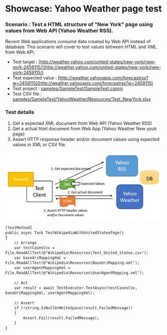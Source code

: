 # Showcase: Yahoo Weather page test

### Scenario : Test a HTML structure of "New York" page using values from Web API (Yahoo Weather RSS).
Recent Web applications consume data created by Web API instead of database. This scenario will cover to test values between HTML and XML from Web API.     

* Test target : [http://weather.yahoo.com/united-states/new-york/new-york-2459115/](http://weather.yahoo.com/united-states/new-york/new-york-2459115/)
* Test expected value : [http://weather.yahooapis.com/forecastrss?w=2459115](http://weather.yahooapis.com/forecastrss?w=2459115)
* Test project : [samples/SampleTest/SampleTest.csproj](../samples/SampleTest/SampleTest.csproj) 
* Test CSV file : [samples/SampleTest/YahooWeather/Resources/Test_NewYork.xlsx](../samples/SampleTest/YahooWeather/Resources/Test_NewYork.xlsx)

### Test details
1. Get a expected XML document from Web API (Yahoo Weather RSS)
1. Get a actual html document from Web App (Yahoo Weather New youk page) 
1. Assert HTTP response header and/or document values using expected values in XML or CSV file.

![sample2](imgs/sample2.png)

```
[TestMethod]
public async Task TestWikipediaWithUnitedStatesPage()
{
    // Arrange
    var testCasesCsv = File.ReadAllText(@"Wikipedia\Resources\Test_United_States.csv");
    var baseUriMappingXml = File.ReadAllText(@"Wikipedia\Resources\BaseUriMapping.xml");
    var userAgentMappingXml = File.ReadAllText(@"Wikipedia\Resources\UserAgentMapping.xml");

    // Act
    var result = await TestExecutor.TestAsync(testCasesCsv, baseUriMappingXml, userAgentMappingXml);

    // Assert
    if (!string.IsNullOrWhiteSpace(result.FailedMessage))
    {
        Assert.Fail(result.FailedMessage);
    }
}
```